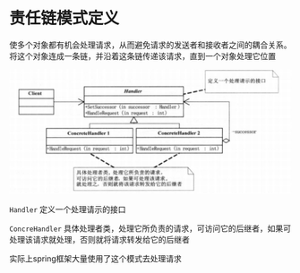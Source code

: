 # 责任链模式定义

使多个对象都有机会处理请求，从而避免请求的发送者和接收者之间的耦合关系。将这个对象连成一条链，并沿着这条链传递该请求，直到一个对象处理它位置

![img](https://github.com/andochiwa/Design-Pattern/blob/master/Chain-Of-Responsibility/img.png)

`Handler` 定义一个处理请示的接口

`ConcreHandler` 具体处理者类，处理它所负责的请求，可访问它的后继者，如果可处理该请求就处理，否则就将请求转发给它的后继者

实际上spring框架大量使用了这个模式去处理请求